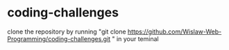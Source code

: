 # coding-challenges
clone the repository by running "git clone https://github.com/Wislaw-Web-Programming/coding-challenges.git " in your teminal
